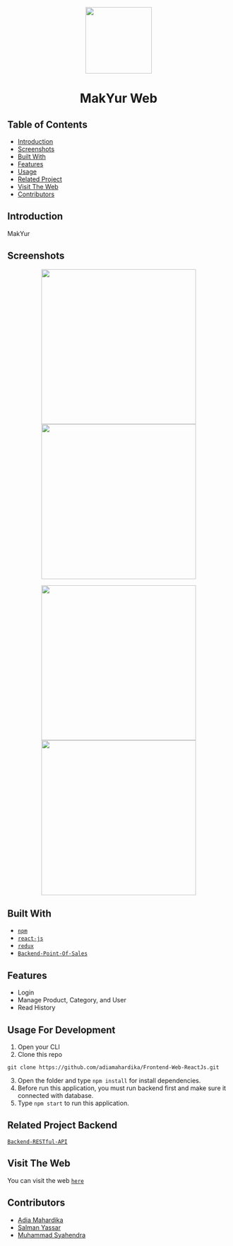 <p align="center">
<img width=150 src='https://user-images.githubusercontent.com/59129342/78582429-734eed00-785f-11ea-8bcc-59af65459eca.png' />
 <h1 align="center">MakYur Web</h1>
</p>

## Table of Contents

- [Introduction](#introduction)
- [Screenshots](#screenshots)
- [Built With](#built-with)
- [Features](#features)
- [Usage](#usage-for-development)
- [Related Project](#related-project-backend)
- [Visit The Web](#visit-the-web)
- [Contributors](#contributors)

## Introduction
MakYur

## Screenshots
<p align='center'>
<img width=350 src='https://user-images.githubusercontent.com/59129342/78584617-ac3c9100-7862-11ea-959b-d81efec95936.png' />
<img width=350 src='https://user-images.githubusercontent.com/59129342/78583953-b611c480-7861-11ea-8bcc-c34a87f31a31.png' /> 
</p>
<p align='center'>
<img width=350 src='https://user-images.githubusercontent.com/59129342/78584950-37b62200-7863-11ea-9a1b-97234a15cfe4.png' /> 
<img width=350 src='https://user-images.githubusercontent.com/59129342/78584953-38e74f00-7863-11ea-9042-34aee37c858d.png' /> 
</p>

## Built With
* [`npm`](https://www.npmjs.com/get-npm)
* [`react-js`](https://reactjs.org/docs/create-a-new-react-app.html)
* [`redux`](https://redux.js.org/introduction/getting-started)
* [`Backend-Point-Of-Sales`](https://github.com/adiamahardika/Backend-Point-Of-Sales)

## Features
* Login
* Manage Product, Category, and User
* Read History

## Usage For Development
1. Open your CLI
2. Clone this repo
```
git clone https://github.com/adiamahardika/Frontend-Web-ReactJs.git
```
3. Open the folder and type `npm install` for install dependencies.
4. Before run this application, you must run backend first and make sure it connected with database.
5. Type `npm start` to run this application.

## Related Project Backend
[`Backend-RESTful-API`](https://github.com/adiamahardika/Backend-RESTful-API)

## Visit The Web
You can visit the web [`here`](http://makyurapps.s3-website-us-east-1.amazonaws.com/)

## Contributors
* [Adia Mahardika](https://github.com/adiamahardika/)
* [Salman Yassar](https://github.com/mannisar/)
* [Muhammad Syahendra](https://github.com/hendras1722)
